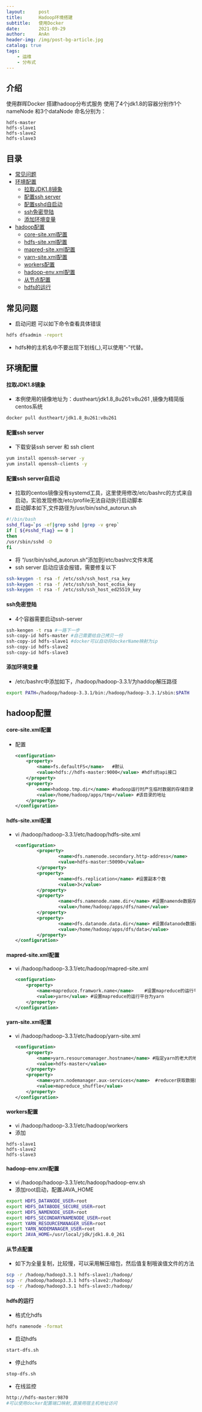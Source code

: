 ```yaml
---
layout:     post
title:      Hadoop环境搭建
subtitle:   使用Docker
date:       2021-09-29
author:     AnAn
header-img: /img/post-bg-article.jpg
catalog: true
tags:
    - 运维
    - 分布式
---
```

## 介绍
使用群晖Docker 搭建hadoop分布式服务
使用了4个jdk1.8的容器分别作1个nameNode 和3个dataNode
命名分别为：
```text
hdfs-master
hdfs-slave1
hdfs-slave2
hdfs-slave3
```

## 目录
- [常见问题](#id000)
- [环境配置](#id001)
  - [拉取JDK1.8镜象](#id001)
  - [配置ssh server](#id002)
  - [配置sshd自启动](#id003)
  - [ssh免密登陆](#id004)
  - [添加环境变量](#id005)
- [hadoop配置](#id006)
  - [core-site.xml配置](#id006)
  - [hdfs-site.xml配置](#id007)
  - [mapred-site.xml配置](#id008)
  - [yarn-site.xml配置](#id009)
  - [workers配置](#id010)
  - [hadoop-env.xml配置](#id011)
  - [从节点配置](#id015)
  - [hdfs的运行](#id013)

<a name="id000"></a>
## 常见问题
- 启动问题 可以如下命令查看具体错误
```sh
hdfs dfsadmin -report
```   
- hdfs种的主机名中不要出现下划线(_),可以使用“-”代替。

<a name="id001"></a>
## 环境配置

#### 拉取JDK1.8镜象
- 本例使用的镜像地址为：dustheart/jdk1.8_8u261:v8u261 ,镜像为精简版centos系统
```sh
docker pull dustheart/jdk1.8_8u261:v8u261
```

<a name="id002"></a>
#### 配置ssh server
- 下载安装ssh server 和 ssh client
```sh
yum install openssh-server -y
yum install openssh-clients -y
```

<a name="id003"></a>
#### 配置ssh server自启动
- 拉取的centos镜像没有systemd工具，这里使用修改/etc/bashrc的方式来自启动，实验发现修改/etc/profile无法自动执行启动脚本
- 启动脚本如下,文件路径为/usr/bin/sshd_autorun.sh
```sh
#!/bin/bash
sshd_flag=`ps -ef|grep sshd |grep -v grep`
if [ ${#sshd_flag} == 0 ]
then
/usr/sbin/sshd -D
fi
```
- 将 “/usr/bin/sshd_autorun.sh”添加到/etc/bashrc文件末尾
- ssh server 启动应该会报错，需要修复以下
```sh
ssh-keygen -t rsa -f /etc/ssh/ssh_host_rsa_key
ssh-keygen -t rsa -f /etc/ssh/ssh_host_ecdsa_key
ssh-keygen -t rsa -f /etc/ssh/ssh_host_ed25519_key
```

<a name="id004"></a>
#### ssh免密登陆
- 4个容器需要启动ssh-server
```sh
ssh-kengen -t rsa #一路下一步
ssh-copy-id hdfs-master #自己需要给自己拷贝一份
ssh-copy-id hdfs-slave1 #docker可以自动将dockerName映射为ip
ssh-copy-id hdfs-slave2
ssh-copy-id hdfs-slave3
```

<a name="id004"></a>
#### 添加环境变量
- /etc/bashrc中添加如下，/hadoop/hadoop-3.3.1/为haddop解压路径
```sh
export PATH=/hadoop/hadoop-3.3.1/bin:/hadoop/hadoop-3.3.1/sbin:$PATH
```

## hadoop配置

<a name="id006"></a>
#### core-site.xml配置
- 配置
    ```xml
    <configuration>
        <property>
            <name>fs.defaultFS</name>   #默认
            <value>hdfs://hdfs-master:9000</value> #hdfs的api接口
        </property>
        <property>
            <name>hadoop.tmp.dir</name> #hadoop运行时产生临时数据的存储目录
            <value>/home/hadoop/apps/tmp</value> #该目录的地址
        </property>
    </configuration>
    ```

<a name="id007"></a>
#### hdfs-site.xml配置
- vi /hadoop/hadoop-3.3.1/etc/hadoop/hdfs-site.xml
    ```xml
    <configuration>
            <property>
                    <name>dfs.namenode.secondary.http-address</name>
                    <value>hdfs-master:50090</value>
            </property>
            <property>
                    <name>dfs.replication</name> #设置副本个数
                    <value>3</value>
            </property>
            <property>
                    <name>dfs.namenode.name.dir</name> #设置namende数据存放点
                    <value>/home/hadoop/apps/dfs/name</value>
            </property>
            <property>
                    <name>dfs.datanode.data.dir</name> #设置datanode数据存放点
                    <value>/home/hadoop/apps/dfs/data</value>
            </property>
    </configuration>
    ```

<a name="id008"></a>
#### mapred-site.xml配置
- vi /hadoop/hadoop-3.3.1/etc/hadoop/mapred-site.xml
    ```xml
    <configuration>
        <property>
            <name>mapreduce.framwork.name</name>    #设置mapreduce的运行平台的名称
            <value>yarn</value> #设置mapreduce的运行平台为yarn
        </property>
    </configuration>
    ```

<a name="id009"></a>
#### yarn-site.xml配置
- vi /hadoop/hadoop-3.3.1/etc/hadoop/yarn-site.xml
    ```xml
    <configuration>
        <property>
            <name>yarn.resourcemanager.hostname</name> #指定yarn的老大的地址
            <value>hdfs-master</value>
        </property>
        <property>
            <name>yarn.nodemanager.aux-services</name>  #reducer获取数据的方式
            <value>mapreduce_shuffle</value> 
        </property>
    </configuration>
    ```

<a name="id010"></a>
#### workers配置
- vi /hadoop/hadoop-3.3.1/etc/hadoop/workers
- 添加
```text
hdfs-slave1
hdfs-slave2
hdfs-slave3
```

<a name="id011"></a>
#### hadoop-env.xml配置
- vi /hadoop/hadoop-3.3.1/etc/hadoop/hadoop-env.sh
- 添加root启动，配置JAVA_HOME
```sh
export HDFS_DATANODE_USER=root                                                                                                        
export HDFS_DATABODE_SECURE_USER=root                                                                                                 
export HDFS_NAMENODE_USER=root                                                                                                        
export HDFS_SECONDARYNAMENODE_USER=root                                                                                               
export YARN_RESOURCEMANAGER_USER=root                                                                                                 
export YARN_NODEMANAGER_USER=root
export JAVA_HOME=/usr/local/jdk/jdk1.8.0_261
```

<a name="id015"></a>
#### 从节点配置
- 如下为全量复制，比较慢，可以采用解压缩包，然后值复制哦诶值文件的方法
```sh
scp -r /hadoop/hadoop3.3.1 hdfs-slave1:/hadoop/
scp -r /hadoop/hadoop3.3.1 hdfs-slave2:/hadoop/
scp -r /hadoop/hadoop3.3.1 hdfs-slave3:/hadoop/
```

<a name="id013"></a>
#### hdfs的运行
- 格式化hdfs
```sh
hdfs namenode -format
```
- 启动hdfs
```sh
start-dfs.sh
```
- 停止hdfs
```sh
stop-dfs.sh
```
- 在线监控
```sh
http://hdfs-master:9870
#可以使用docker配置端口映射,直接用宿主机地址访问
```
